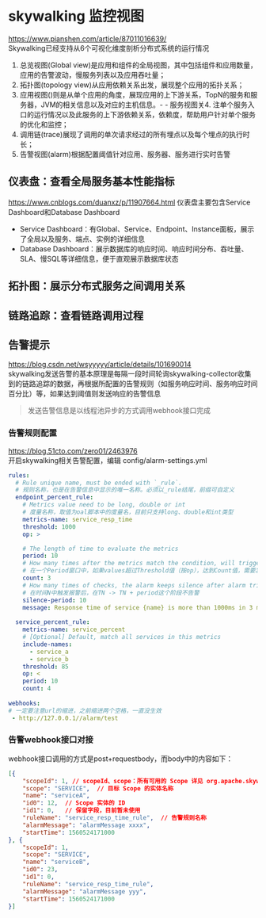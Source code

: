 # skywalking 监控视图
https://www.pianshen.com/article/87011016639/  
Skywalking已经支持从6个可视化维度剖析分布式系统的运行情况

1. 总览视图(Global view)是应用和组件的全局视图，其中包括组件和应用数量，应用的告警波动，慢服务列表以及应用吞吐量；
2. 拓扑图(topology view)从应用依赖关系出发，展现整个应用的拓扑关系；
3. 应用视图()则是从单个应用的角度，展现应用的上下游关系，TopN的服务和服务器，JVM的相关信息以及对应的主机信息。- - 服务视图关4. 注单个服务入口的运行情况以及此服务的上下游依赖关系，依赖度，帮助用户针对单个服务的优化和监控；
5. 调用链(trace)展现了调用的单次请求经过的所有埋点以及每个埋点的执行时长；
6. 告警视图(alarm)根据配置阈值针对应用、服务器、服务进行实时告警

## 仪表盘：查看全局服务基本性能指标
https://www.cnblogs.com/duanxz/p/11907664.html
仪表盘主要包含Service Dashboard和Database Dashboard
* Service Dashboard：有Global、Service、Endpoint、Instance面板，展示了全局以及服务、端点、实例的详细信息
* Database Dashboard：展示数据库的响应时间、响应时间分布、吞吐量、SLA、慢SQL等详细信息，便于直观展示数据库状态

## 拓扑图：展示分布式服务之间调用关系

## 链路追踪：查看链路调用过程

## 告警提示
https://blog.csdn.net/wsyyyyy/article/details/101690014  
skywalking发送告警的基本原理是每隔一段时间轮询skywalking-collector收集到的链路追踪的数据，再根据所配置的告警规则（如服务响应时间、服务响应时间百分比）等，如果达到阈值则发送响应的告警信息   

> 发送告警信息是以线程池异步的方式调用webhook接口完成

### 告警规则配置
https://blog.51cto.com/zero01/2463976  
开启skywalking相关告警配置，编辑 config/alarm-settings.yml  
```yml
rules:
  # Rule unique name, must be ended with `_rule`.
  # 规则名称，也是在告警信息中显示的唯一名称。必须以_rule结尾，前缀可自定义
  endpoint_percent_rule:
    # Metrics value need to be long, double or int
    # 度量名称，取值为oal脚本中的度量名，目前只支持long、double和int类型
    metrics-name: service_resp_time
    threshold: 1000
    op: >

    # The length of time to evaluate the metrics
    period: 10
    # How many times after the metrics match the condition, will trigger alarm
    # 在一个Period窗口中，如果values超过Threshold值（按op），达到Count值，需要发送警报
    count: 3
    # How many times of checks, the alarm keeps silence after alarm triggered, default as same as period.
    # 在时间N中触发报警后，在TN -> TN + period这个阶段不告警
    silence-period: 10
    message: Response time of service {name} is more than 1000ms in 3 minutes of last 10 minutes.
    
  service_percent_rule:
    metrics-name: service_percent
    # [Optional] Default, match all services in this metrics
    include-names:
      - service_a
      - service_b
    threshold: 85
    op: <
    period: 10
    count: 4
 
webhooks:
# 一定要注意url的缩进，之前缩进两个空格，一直没生效
 - http://127.0.0.1//alarm/test
```
### 告警webhook接口对接
webhook接口调用的方式是post+requestbody，而body中的内容如下：
```json
[{
    "scopeId": 1, // scopeId、scope：所有可用的 Scope 详见 org.apache.skywalking.oap.server.core.source.DefaultScopeDefine
    "scope": "SERVICE",  // 目标 Scope 的实体名称
    "name": "serviceA",  
    "id0": 12,  // Scope 实体的 ID
    "id1": 0,   // 保留字段，目前暂未使用
    "ruleName": "service_resp_time_rule",  // 告警规则名称
    "alarmMessage": "alarmMessage xxxx",
    "startTime": 1560524171000
}, {
    "scopeId": 1,
    "scope": "SERVICE",
    "name": "serviceB",
    "id0": 23,
    "id1": 0,
    "ruleName": "service_resp_time_rule",
    "alarmMessage": "alarmMessage yyy",
    "startTime": 1560524171000
}]
```
